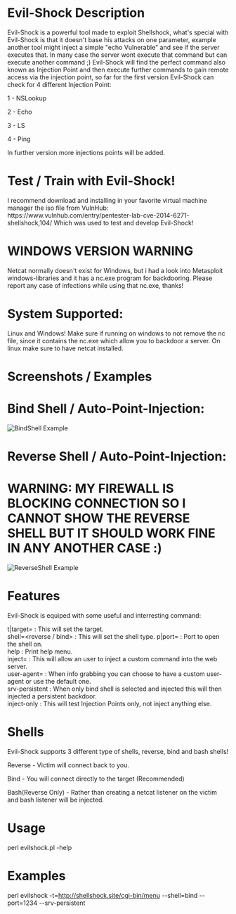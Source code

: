 # Evil-Shock Description 
Evil-Shock is a powerful tool made to exploit Shellshock, what's special with Evil-Shock is that it doesn't base his attacks on one parameter, example another tool might inject a simple "echo Vulnerable" and see if the server executes that. In many case the server wont execute that command but can execute another command ;)
Evil-Shock will find the perfect command also known as Injection Point and then execute further commands to gain remote access via the injection point, so far for the first version Evil-Shock can check for 4 different Injection Point:
<p>
1 - NSLookup
</p>
<p>
2 - Echo
</p>
<p>
3 - LS
</p>
<p>
4 - Ping
</p>

In further version more injections points will be added.

# Test / Train with Evil-Shock!
<p>
I recommend download and installing in your favorite virtual machine manager the iso file from VulnHub:
https://www.vulnhub.com/entry/pentester-lab-cve-2014-6271-shellshock,104/
Which was used to test and develop Evil-Shock!
</p>


# WINDOWS VERSION WARNING
Netcat normally doesn't exist for Windows, but i had a look into Metasploit windows-libraries and it has a nc.exe program for backdooring. Please report any case of infections while using that nc.exe, thanks!

# System Supported:
Linux and Windows!
Make sure if running on windows to not remove the nc file, since it contains the nc.exe which allow you to backdoor a server.
On linux make sure to have netcat installed.


# Screenshots / Examples
# Bind Shell / Auto-Point-Injection:
![BindShell Example](https://i.imgur.com/9dVjdQu.png)
# Reverse Shell / Auto-Point-Injection:
# WARNING: MY FIREWALL IS BLOCKING CONNECTION SO I CANNOT SHOW THE REVERSE SHELL BUT IT SHOULD WORK FINE IN ANY ANOTHER CASE :)
![ReverseShell Example](https://i.imgur.com/ZlZcgmR.png)

# Features
Evil-Shock is equiped with some useful and interresting command:

t|target=<target link> : This will set the target.          
shell=<reverse / bind> : This will set the shell type.
p|port=<port> : Port to open the shell on.             
help : Print help menu.             
inject=<string> : This will allow an user to inject a custom command into the web server.          
user-agent=<string> : When info grabbing you can choose to have a custom user-agent or use the default one.        
srv-persistent : When only bind shell is selected and injected this will then injected a persistent backdoor.    
inject-only : This will test Injection Points only, not inject anything else. 
 
# Shells
Evil-Shock supports 3 different type of shells, reverse, bind and bash shells!
<p>
Reverse - Victim will connect back to you.
</p>
<p>
Bind - You will connect directly to the target (Recommended)
</p>
<p>
Bash(Reverse Only) - Rather than creating a netcat listener on the victim and bash listener will be injected.
</p>

# Usage
perl evilshock.pl -help

# Examples
perl evilshock -t=http://shellshock.site/cgi-bin/menu --shell=bind --port=1234 --srv-persistent
